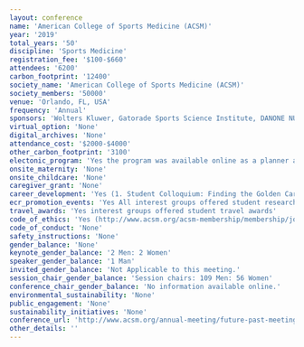 ```yaml
---
layout: conference 
name: 'American College of Sports Medicine (ACSM)'
year: '2019'
total_years: '50'
discipline: 'Sports Medicine'
registration_fee: '$100-$660'
attendees: '6200'
carbon_footprint: '12400'
society_name: 'American College of Sports Medicine (ACSM)'
society_members: '50000'
venue: 'Orlando, FL, USA'
frequency: 'Annual'
sponsors: 'Wolters Kluwer, Gatorade Sports Science Institute, DANONE NUTRICIA, AD Instruments, FMS move well move often, ftj Forrest T.Jones & Company, MOFFITT Cancer Center, POLAR, Technology M The Wellness Company, Tekscan, The University of TAMPA'
virtual_option: 'None'
digital_archives: 'None'
attendance_cost: '$2000-$4000'
other_carbon_footprint: '3100'
electonic_program: 'Yes the program was available online as a planner and a .pdf file.'
onsite_maternity: 'None'
onsite_childcare: 'None'
caregiver_grant: 'None'
career_development: 'Yes (1. Student Colloquium: Finding the Golden Career for You: A Fireside Chat with Health Professionals  2. Meet the Experts Luncheon)'
ecr_promotion_events: 'Yes All interest groups offered student research awards (1. Psychology and Behavior Interest Group- Marsh Center Student Research Award  2. Noninvasive Physiological Measurement Interest Group student research award  3. Biomechanics interest group  4. Aging interest group  5. Nutrition interest group  6. Epidemiology and Biostatistics Interest Group  7. Medicine & Science in Team Sports Interest Group  8. Environmental & Occupational Physiology Interest Group 9. Presidents Cup Poster Competition)'
travel_awards: 'Yes interest groups offered student travel awards'
code_of_ethics: 'Yes (http://www.acsm.org/acsm-membership/membership/join/acsm-member-code-of-ethics)'
code_of_conduct: 'None'
safety_instructions: 'None'
gender_balance: 'None'
keynote_gender_balance: '2 Men: 2 Women'
speaker_gender_balance: '1 Man'
invited_gender_balance: 'Not Applicable to this meeting.'
session_chair_gender_balance: 'Session chairs: 109 Men: 56 Women'
conference_chair_gender_balance: 'No information available online.'
environmental_sustainability: 'None'
public_engagement: 'None'
sustainability_initiatives: 'None'
conference_url: 'http://www.acsm.org/annual-meeting/future-past-meetings/2019-orlando-fl'
other_details: ''
---
```

